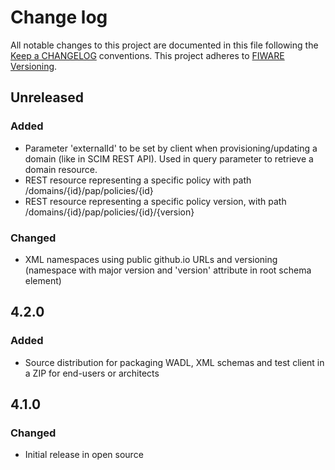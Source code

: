 # Change log
All notable changes to this project are documented in this file following the [Keep a CHANGELOG](http://keepachangelog.com) conventions. This project adheres to [FIWARE Versioning](http://forge.fiware.org/plugins/mediawiki/wiki/fiware/index.php/Releases_and_Sprints_numbering).

## Unreleased
### Added
- Parameter 'externalId' to be set by client when provisioning/updating a domain (like in SCIM REST API). Used in query parameter to retrieve a domain resource.
- REST resource representing a specific policy with path /domains/{id}/pap/policies/{id}
- REST resource representing a specific policy version, with path /domains/{id}/pap/policies/{id}/{version} 

### Changed
- XML namespaces using public github.io URLs and versioning (namespace with major version and 'version' attribute in root schema element)


## 4.2.0
### Added
- Source distribution for packaging WADL, XML schemas and test client in a ZIP for end-users or architects

## 4.1.0
### Changed
- Initial release in open source